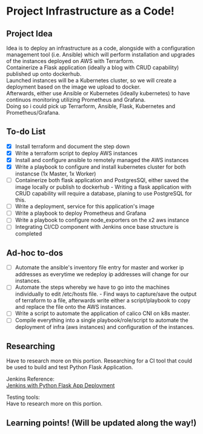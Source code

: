 # Project Infrastructure as a Code!
## Project Idea
Idea is to deploy an infrastructure as a code, alongside with a configuration management tool (i.e. Ansible) which will perform installation and upgrades of the instances deployed on AWS with Terrarform.  
Containerize a Flask application (ideally a blog with CRUD capability) published up onto dockerhub.  
Launched instances will be a Kubernetes cluster, so we will create a deployment based on the image we upload to docker.  
Afterwards, either use Ansible or Kubernetes (ideally kubernetes) to have continuos monitoring utilizing Prometheus and Grafana.  
Doing so i could pick up Terrarform, Ansible, Flask, Kubernetes and Prometheus/Grafana.  

## To-do List
- [x] Install terraform and document the step down
- [x] Write a terraform script to deploy AWS instances
- [x] Install and configure ansible to remotely managed the AWS instances
- [x] Write a playbook to configure and install kubernetes cluster for both instancse (1x Master, 1x Worker)
- [ ] Containerize both flask application and PostgresSQl, either saved the image locally or publish to dockerhub
      - Writing a flask application with CRUD capability will require a database, planing to use PostgreSQL for this.
- [ ] Write a deployment, service for this application's image
- [ ] Write a playbook to deploy Prometheus and Grafana
- [ ] Write a playbook to configure node_exporters on the x2 aws instance
- [ ] Integrating CI/CD component with Jenkins once base structure is completed

## Ad-hoc to-dos
- [ ] Automate the ansible's inventory file entry for master and worker ip addresses as everytime we redeploy ip addresses will change for our instances.
- [ ] Automate the steps whereby we have to go into the machines individually to edit /etc/hosts file.
      - Find ways to capture/save the output of terraform to a file, afterwards write either a script/playbook to copy and replace the file onto the AWS instances.
- [ ] Write a script to automate the application of calico CNI on k8s master.
- [ ] Compile everything into a single playbook/role/script to automate the deployment of infra (aws instances) and configuration of the instances.

## Researching
Have to research more on this portion.
Researching for a CI tool that could be used to build and test Python Flask Application.  
  
Jenkins Reference:  
[Jenkins with Python Flask App Deployment](https://joachim8675309.medium.com/jenkins-ci-pipeline-with-python-8bf1a0234ec3)  
  
Testing tools:  
Have to research more on this portion.

## Learning points! (Will be updated along the way!)
